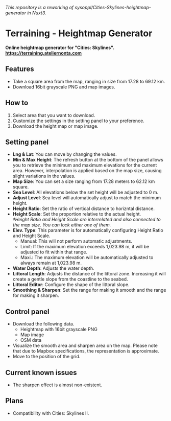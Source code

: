 *This repository is a reworking of sysoppl/Cities-Skylines-heightmap-generator in Nuxt3.*
# Terraining - Heightmap Generator

**Online heightmap generator for "Cities: Skylines".**  
**https://terraining.ateliernonta.com**

## Features

- Take a square area from the map, ranging in size from 17.28 to 69.12 km.
- Download 16bit grayscale PNG and map images.

## How to

1. Select area that you want to download.
1. Customize the settings in the setting panel to your preference.
1. Download the height map or map image.

## Setting panel

- **Lng & Lat**: You can move by changing the values.
- **Min & Max Height**: The refresh button at the bottom of the panel allows you to retrieve the minimum and maximum elevations for the current area. However, interpolation is applied based on the map size, causing slight variations in the values.
- **Map Size**: You can set a size ranging from 17.28 meters to 62.12 km square.
- **Sea Level**: All elevations below the set height will be adjusted to 0 m.
- **Adjust Level**: Sea level will automatically adjust to match the minimum height.
- **Height Ratio**: Set the ratio of vertical distance to horizntal distance.
- **Height Scale**: Set the proportion relative to the actual height.  
*‡Height Ratio and Height Scale are interrelated and also connected to the map size. You can lock either one of them.*
- **Elev. Type**: This parameter is for automatically configuring Height Ratio and Height Scale.
  * Manual: This will not perform automatic adjustments.
  * Limit: If the maximum elevation exceeds 1,023.98 m, it will be adjusted to fit within that range.
  * Maxi.: The maximum elevation will be automatically adjusted to always remain at 1,023.98 m.
- **Water Depth**: Adjusts the water depth.
- **Littoral Length**: Adjusts the distance of the littoral zone. Increasing it will create a gentle slope from the coastline to the seabed.
- **Littoral Editor**: Configure the shape of the littoral slope.
- **Smoothing & Sharpen**: Set the range for making it smooth and the range for making it sharpen.

## Control panel

- Download the following data.
  * Heightmap with 16bit grayscale PNG
  * Map image
  * OSM data
- Visualize the smooth area and sharpen area on the map. Please note that due to Mapbox specifications, the representation is approximate.
- Move to the position of the grid.

## Current known issues

- The sharpen effect is almost non-existent.

## Plans

- Compatibility with Cities: Skylines II.
